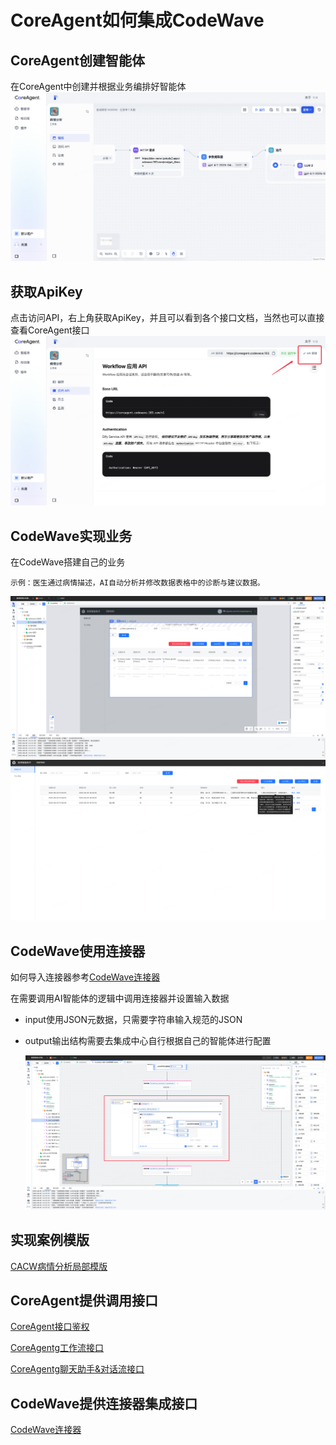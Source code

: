 # CoreAgent如何集成CodeWave
## CoreAgent创建智能体
在CoreAgent中创建并根据业务编排好智能体
   ![](./assert/img10.png)

## 获取ApiKey
点击访问API，右上角获取ApiKey，并且可以看到各个接口文档，当然也可以直接查看CoreAgent接口
   ![](./assert/img11.png)

## CodeWave实现业务
在CodeWave搭建自己的业务
```text
示例：医生通过病情描述，AI自动分析并修改数据表格中的诊断与建议数据。
```
   ![](./assert/img12.png)
   ![](./assert/img13.png)

## CodeWave使用连接器
如何导入连接器参考[CodeWave连接器](codewave.md)

在需要调用AI智能体的逻辑中调用连接器并设置输入数据
+ input使用JSON元数据，只需要字符串输入规范的JSON
+ output输出结构需要去集成中心自行根据自己的智能体进行配置

   ![](./assert/img14.png)

## 实现案例模版
[CACW病情分析局部模版](https://github.com/netease-lcap/coreagent-course/raw/refs/heads/main/docs/codewave/assert/asset-center_jystudy2_segment_cacw_1.0.0_%E5%B1%80%E9%83%A8%E6%A8%A1%E6%9D%BF_CACW%E5%8C%BB%E9%99%A2%E7%97%85%E6%83%85%E5%88%86%E6%9E%90_1.0.0.zip)

## CoreAgent提供调用接口

[CoreAgent接口鉴权](./coreagentAuth.md)

[CoreAgentg工作流接口](./coreagentWorkflow.md)

[CoreAgentg聊天助手&对话流接口](./coreagentChat.md)

## CodeWave提供连接器集成接口

[CodeWave连接器](./codewave.md)
